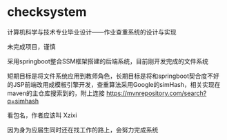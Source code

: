 # checksystem
计算机科学与技术专业毕业设计——作业查重系统的设计与实现

未完成项目，谨慎

采用springboot整合SSM框架搭建的后端系统，目前刚开发完成的文件系统

短期目标是将文件系统应用到教师角色，长期目标是将和springboot契合度不好的JSP前端改用成模板引擎开发，查重算法采用Google的simHash，相关实现在maven的主仓库搜索到的，附上连接
https://mvnrepository.com/search?q=simhash

看包名，作者应该叫 Xzixi 

因为身为应届生同时还在找工作的路上，会努力完成系统
